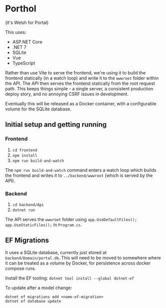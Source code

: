 # Porthol

(it's Welsh for Portal)

This uses:
- ASP.NET Core
- .NET 7
- SQLite
- Vue
- TypeScript

Rather than use Vite to serve the frontend, we're using it to build the frontend statically (in a watch loop) and write it to the `wwwroot` folder within the API. The API then serves the frontend statically from the root request path. This keeps things simple - a single server, a consistent production deploy story, and no annoying CSRF issues in development.

Eventually this will be released as a Docker container, with a configurable volume for the SQLite database.


## Initial setup and getting running
### Frontend
1. `cd frontend`
2. `npm install`
3. `npm run build-and-watch`

The `npm run build-and-watch` command enters a watch loop which builds the frontend and writes it to `../backend/wwwroot` (which is served by the API).

### Backend
1. `cd backend/Api`
2. `dotnet run`

The API serves the `wwwroot` folder using `app.UseDefaultFiles(); app.UseStaticFiles();` in `Program.cs`.


## EF Migrations
It uses a SQLite database, currently just stored at `backend/Domain/portal.db`. This will need to be moved to somewhere where it can be treated as a volume by Docker, for persistence across docker compose runs.

Install the EF tooling: `dotnet tool install --global dotnet-ef`

To update after a model change:

```
dotnet ef migrations add <name-of-migration>
dotnet ef database update
```

